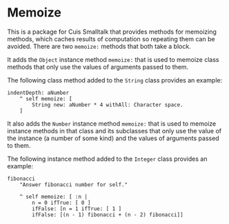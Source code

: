 # Memoize

This is a package for Cuis Smalltalk that provides methods for memoizing methods,
which caches results of computation so repeating them can be avoided.
There are two `memoize:` methods that both take a block.

It adds the `Object` instance method `memoize:` that is used to
memoize class methods that only use the values of arguments passed to them.

The following class method added to the `String` class provides an example:

```smalltalk
indentDepth: aNumber
    ^ self memoize: [
        String new: aNumber * 4 withAll: Character space.
    ]
```

It also adds the `Number` instance method `memoize:` that is used to
memoize instance methods in that class and its subclasses
that only use the value of the instance (a number of some kind)
and the values of arguments passed to them.

The following instance method added to the `Integer` class provides an example:

```smalltalk
fibonacci
    "Answer fibonacci number for self."

    ^ self memoize: [ :n |
        n = 0 ifTrue: [ 0 ]
        ifFalse: [n = 1 ifTrue: [ 1 ]
        ifFalse: [(n - 1) fibonacci + (n - 2) fibonacci]]
    
```
